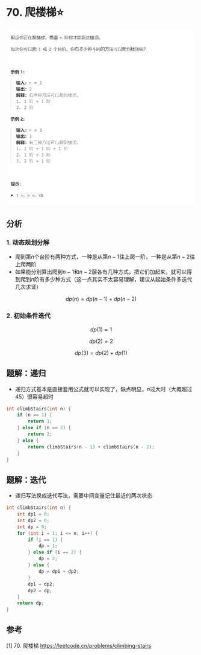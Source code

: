 # 70. 爬楼梯⭐

![](../../../_static/leetcode/lc70_01.png)

## 分析

### 1. 动态规划分解
* 爬到第$n$个台阶有两种方式，一种是从第$n-1$往上爬一阶，一种是从第$n-2$往上爬两阶
* 如果能分别算出爬到$n-1$和$n-2$层各有几种方式，把它们加起来，就可以得到爬到$n$阶有多少种方式（这一点其实不太容易理解，建议从起始条件多迭代几次求证）

$$
dp(n) = dp(n-1) + dp(n-2)
$$

### 2. 初始条件迭代

$$
dp(1) = 1
$$

$$
dp(2) = 2
$$


$$
dp(3) = dp(2) + dp(1)
$$


## 题解：递归
* 递归方式基本是直接套用公式就可以实现了，缺点明显，$n$过大时（大概超过45）很容易超时
```cpp
int climbStairs(int n) {
    if (n == 1) {
        return 1;
    } else if (n == 2) {
        return 2;
    } else {
        return climbStairs(n - 1) + climbStairs(n - 2);
    }
}
```

## 题解：迭代
* 递归写法换成迭代写法，需要中间变量记住最近的两次状态
```cpp
int climbStairs(int n) {
    int dp1 = 0;
    int dp2 = 0;
    int dp = 0;
    for (int i = 1; i <= n; i++) {
        if (i == 1) {
            dp = 1;
        } else if (i == 2) {
            dp = 2;
        } else {
            dp = dp1 + dp2;
        }
        dp1 = dp2;
        dp2 = dp;
    }
    return dp;
}
```

## 参考
[1] 70. 爬楼梯 https://leetcode.cn/problems/climbing-stairs